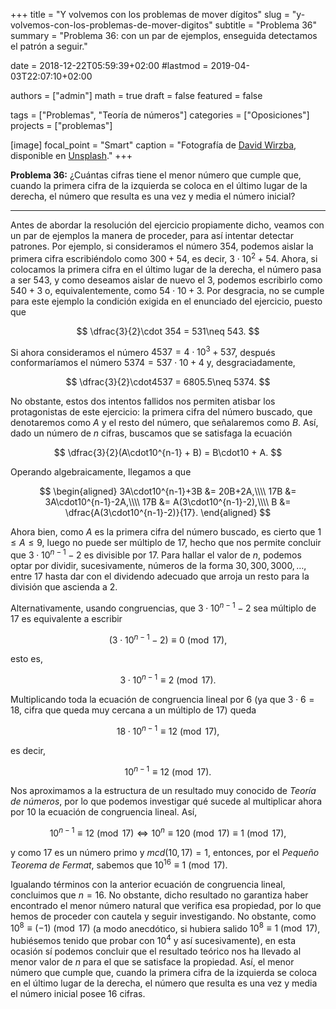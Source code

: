 +++
title = "Y volvemos con los problemas de mover dígitos"
slug  = "y-volvemos-con-los-problemas-de-mover-digitos"
subtitle = "Problema 36"
summary  = "Problema 36: con un par de ejemplos, enseguida detectamos el patrón a seguir."

date     = 2018-12-22T05:59:39+02:00
#lastmod = 2019-04-03T22:07:10+02:00

authors  = ["admin"]
math     = true
draft    = false
featured = false

tags       = ["Problemas", "Teoría de números"]
categories = ["Oposiciones"]
projects   = ["problemas"]

[image]
  focal_point = "Smart"
  caption     = "Fotografía de [David Wirzba](https://unsplash.com/@psalms), disponible en [Unsplash](https://unsplash.com/photos/PwF1m8jajyM)."
+++

**Problema 36:** ¿Cuántas cifras tiene el menor número que cumple que, cuando la primera cifra de la izquierda se coloca en el último lugar de la derecha, el número que resulta es una vez y media el número inicial?

***

Antes de abordar la resolución del ejercicio propiamente dicho, veamos con un par de ejemplos la manera de proceder, para así intentar detectar patrones. Por ejemplo, si consideramos el número $354$, podemos aislar la primera cifra escribiéndolo como $300 + 54$, es decir, $3\cdot10^2+54$. Ahora, si colocamos la primera cifra en el último lugar de la derecha, el número pasa a ser $543$, y como deseamos aislar de nuevo el $3$, podemos escribirlo como $540 + 3$ o, equivalentemente, como $54\cdot10 + 3$. Por desgracia, no se cumple para este ejemplo la condición exigida en el enunciado del ejercicio, puesto que 

$$
\dfrac{3}{2}\cdot 354 = 531\neq 543.
$$ 

Si ahora consideramos el número $4537 = 4\cdot10^3+537$, después conformaríamos el número $5374=537\cdot10 + 4$ y, desgraciadamente, 

$$
\dfrac{3}{2}\cdot4537 = 6805.5\neq 5374.
$$ 

No obstante, estos dos intentos fallidos nos permiten atisbar los protagonistas de este ejercicio: la primera cifra del número buscado, que denotaremos como $A$ y el resto del número, que señalaremos como $B$. Así, dado un número de $n$ cifras, buscamos que se satisfaga la ecuación 

$$
\dfrac{3}{2}(A\cdot10^{n-1} + B) = B\cdot10 + A.
$$ 

Operando algebraicamente, llegamos a que

$$
\begin{aligned}
3A\cdot10^{n-1}+3B &= 20B+2A,\\\\ 17B &= 3A\cdot10^{n-1}-2A,\\\\ 17B &= A(3\cdot10^{n-1}-2),\\\\ B &= \dfrac{A(3\cdot10^{n-1}-2)}{17}.
\end{aligned}
$$

Ahora bien, como $A$ es la primera cifra del número buscado, es cierto que $1\leq A\leq 9$, luego no puede ser múltiplo de $17$, hecho que nos permite concluir que $3\cdot10^{n-1}-2$ es divisible por $17$. Para hallar el valor de $n$, podemos optar por dividir, sucesivamente, números de la forma $30, 300, 3000,\ldots$, entre $17$ hasta dar con el dividendo adecuado que arroja un resto para la división que ascienda a $2$.

Alternativamente, usando congruencias, que $3\cdot10^{n-1}-2$ sea múltiplo de $17$ es equivalente a escribir 

$$
(3\cdot10^{n-1}-2)\equiv 0\pmod{17},
$$ 

esto es, 

$$
3\cdot10^{n-1}\equiv 2\pmod{17}.
$$ 

Multiplicando toda la ecuación de congruencia lineal por $6$ (ya que $3\cdot6=18$, cifra que queda muy cercana a un múltiplo de $17$) queda 

$$
18\cdot10^{n-1}\equiv 12\pmod{17},
$$ 

es decir, 

$$
10^{n-1}\equiv 12\pmod{17}.
$$

Nos aproximamos a la estructura de un resultado muy conocido de *Teoría de números*, por lo que podemos investigar qué sucede al multiplicar ahora por $10$ la ecuación de congruencia lineal. Así,

$$
10^{n-1}\equiv 12\pmod{17}\Leftrightarrow 10^n\equiv 120\pmod{17}\equiv 1\pmod{17},
$$

y como $17$ es un número primo y $mcd(10,17)=1$, entonces, por el *Pequeño Teorema de Fermat*, sabemos que $10^{16}\equiv 1\pmod{17}$. 

Igualando términos con la anterior ecuación de congruencia lineal, concluimos que $n=16$. No obstante, dicho resultado no garantiza haber encontrado el menor número natural que verifica esa propiedad, por lo que hemos de proceder con cautela y seguir investigando. No obstante, como $10^8\equiv (-1)\pmod{17}$ (a modo anecdótico, si hubiera salido $10^8\equiv 1\pmod{17}$, hubiésemos tenido que probar con $10^4$ y así sucesivamente), en esta ocasión sí podemos concluir que el resultado teórico nos ha llevado al menor valor de $n$ para el que se satisface la propiedad. Así, el menor número que cumple que, cuando la primera cifra de la izquierda se coloca en el último lugar de la derecha, el número que resulta es una vez y media el número inicial posee $16$ cifras.
